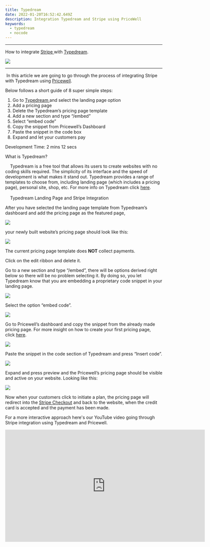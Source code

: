 ```yaml
---
title: Typedream
date: 2022-01-20T16:52:42.649Z
description: Integration Typedream and Stripe using PriceWell
keywords:
  - typedream
  - nocode
---
```

- - -

How to integrate [Stripe ](https://stripe.com/)with [Typedream](https://typedream.com/).

[![](https://s3-eu-central-1.amazonaws.com/euc-cdn.freshdesk.com/data/helpdesk/attachments/production/80022710627/original/_SbgmOriVdG5z4_UUfMdXqWQTya-3ZDAow.png?1626428944)](https://s3-eu-central-1.amazonaws.com/euc-cdn.freshdesk.com/data/helpdesk/attachments/production/80022710627/original/_SbgmOriVdG5z4_UUfMdXqWQTya-3ZDAow.png?1626428944)

- - -

 In this article we are going to go through the process of integrating Stripe with Typedream using [Pricewell](https://www.pricewell.com/). 

Below follows a short guide of 8 super simple steps: 

1. Go to [Typedream ](https://typedream.com/)and select the landing page option
2. Add a pricing page 
3. Delete the Typedream’s pricing page template
4. Add a new section and type “/embed”
5. Select “embed code”
6. Copy the snippet from Pricewell’s Dashboard
7. Paste the snippet in the code box
8. Expand and let your customers pay

Development Time: 2 mins 12 secs

What is Typedream? 

    Typedream is a free tool that allows its users to create websites with no coding skills required. The simplicity of its interface and the speed of development is what makes it stand out. Typedream provides a range of templates to choose from, including landing page (which includes a pricing page), personal site, shop, etc. For more info on Typedream click [here](https://typedream.com/).\
\
    Typedream Landing Page and Stripe Integration

After you have selected the landing page template from Typedream’s dashboard and add the pricing page as the featured page,

[![](https://s3-eu-central-1.amazonaws.com/euc-cdn.freshdesk.com/data/helpdesk/attachments/production/80022710650/original/v5ypeMhry8BPnWQoT4PZyN8znP5XCKj0AQ.png?1626428947)](https://s3-eu-central-1.amazonaws.com/euc-cdn.freshdesk.com/data/helpdesk/attachments/production/80022710650/original/v5ypeMhry8BPnWQoT4PZyN8znP5XCKj0AQ.png?1626428947)

your newly built website’s pricing page should look like this: 

[![](https://s3-eu-central-1.amazonaws.com/euc-cdn.freshdesk.com/data/helpdesk/attachments/production/80022710645/original/YLyyQq3ADeYsE9jBj4Po0ItGClXd6hv64Q.png?1626428947)](https://s3-eu-central-1.amazonaws.com/euc-cdn.freshdesk.com/data/helpdesk/attachments/production/80022710645/original/YLyyQq3ADeYsE9jBj4Po0ItGClXd6hv64Q.png?1626428947)

The current pricing page template does **NOT** collect payments. 

Click on the edit ribbon and delete it.

Go to a new section and type “/embed”, there will be options derived right below so there will be no problem selecting it. By doing so, you let Typedream know that you are embedding a proprietary code snippet in your landing page.

[![](https://s3-eu-central-1.amazonaws.com/euc-cdn.freshdesk.com/data/helpdesk/attachments/production/80022710641/original/hlQgndQa4nUy_wftfUjEwP6QhLUGiLrEfw.png?1626428946)](https://s3-eu-central-1.amazonaws.com/euc-cdn.freshdesk.com/data/helpdesk/attachments/production/80022710641/original/hlQgndQa4nUy_wftfUjEwP6QhLUGiLrEfw.png?1626428946)

Select the option “embed code”.

[![](https://s3-eu-central-1.amazonaws.com/euc-cdn.freshdesk.com/data/helpdesk/attachments/production/80022710640/original/6oSs-omNV_CHICtJdrNgp4-2PMz3J6OxtQ.png?1626428946)](https://s3-eu-central-1.amazonaws.com/euc-cdn.freshdesk.com/data/helpdesk/attachments/production/80022710640/original/6oSs-omNV_CHICtJdrNgp4-2PMz3J6OxtQ.png?1626428946)

Go to Pricewell’s dashboard and copy the snippet from the already made pricing page. For more insight on how to create your first pricing page, click [here](https://pricewell.freshdesk.com/support/solutions/articles/80000600056-create-a-pricing-page).

[![](https://s3-eu-central-1.amazonaws.com/euc-cdn.freshdesk.com/data/helpdesk/attachments/production/80022710628/original/QTWCJoCV-KT_BFDtvPw7BlhOKiEGXXM1fw.png?1626428944)](https://s3-eu-central-1.amazonaws.com/euc-cdn.freshdesk.com/data/helpdesk/attachments/production/80022710628/original/QTWCJoCV-KT_BFDtvPw7BlhOKiEGXXM1fw.png?1626428944)

Paste the snippet in the code section of Typedream and press “Insert code”.

[![](https://s3-eu-central-1.amazonaws.com/euc-cdn.freshdesk.com/data/helpdesk/attachments/production/80022710643/original/wgLl32wcwdwIZFCyJdSbrlmtt_AihAreRg.png?1626428946)](https://s3-eu-central-1.amazonaws.com/euc-cdn.freshdesk.com/data/helpdesk/attachments/production/80022710643/original/wgLl32wcwdwIZFCyJdSbrlmtt_AihAreRg.png?1626428946)

Expand and press preview and the Pricewell’s pricing page should be visible and active on your website. Looking like this:

[![](https://s3-eu-central-1.amazonaws.com/euc-cdn.freshdesk.com/data/helpdesk/attachments/production/80022710663/original/9syC-dM_kVdlQZ4iW1PDUrQhsk8VjxttPg.png?1626428948)](https://s3-eu-central-1.amazonaws.com/euc-cdn.freshdesk.com/data/helpdesk/attachments/production/80022710663/original/9syC-dM_kVdlQZ4iW1PDUrQhsk8VjxttPg.png?1626428948)

Now when your customers click to initiate a plan, the pricing page will redirect into the [Stripe Checkout](https://stripe.com/en-gr/payments/checkout) and back to the website, when the credit card is accepted and the payment has been made.

For a more interactive approach here's our YouTube video going through Stripe integration using Typedream and Pricewell.

<iframe width="640" height="360" src="https://www.youtube.com/embed/pTU2duGv0a0?&amp;wmode=opaque" frameborder="0" allowfullscreen="" class="fr-draggable" sandbox="allow-scripts allow-forms allow-same-origin allow-presentation"></iframe>
